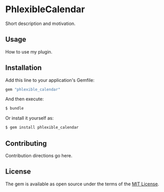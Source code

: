 # PhlexibleCalendar
Short description and motivation.

## Usage
How to use my plugin.

## Installation
Add this line to your application's Gemfile:

```ruby
gem "phlexible_calendar"
```

And then execute:
```bash
$ bundle
```

Or install it yourself as:
```bash
$ gem install phlexible_calendar
```

## Contributing
Contribution directions go here.

## License
The gem is available as open source under the terms of the [MIT License](https://opensource.org/licenses/MIT).
